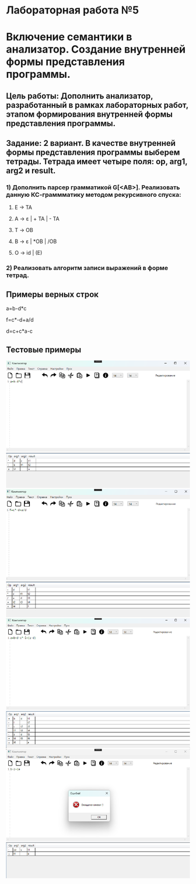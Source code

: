 # Лабораторная работа №5
# Включение семантики в анализатор. Создание внутренней формы представления программы.

## Цель работы: Дополнить анализатор, разработанный в рамках лабораторных работ, этапом формирования внутренней формы представления программы.

## Задание: 2 вариант. В качестве внутренней формы представления программы выберем тетрады. Тетрада имеет четыре поля: op, arg1, arg2 и result.

### 1) Дополнить парсер грамматикой G[<АВ>]. Реализовать данную КС-граммматику методом рекурсивного спуска:

1. E → TA 

2. A → ε | + TA | - TA 

3. T → ОВ 

4. В → ε | *ОВ | /ОВ 

5. О → id | (E) 

### 2) Реализовать алгоритм записи выражений в форме тетрад.

## Примеры верных строк
a=b-d*c

f=c*-d+a/d

d=c+c*a-c

## Тестовые примеры
<img src="eex1.png">
<img src="eex2.png">
<img src="eex3.png">
<img src="eex4.png">

